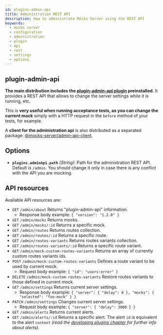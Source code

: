 ```yaml
---
id: plugins-admin-api
title: Administration REST API
description: How to administrate Mocks Server using the REST API
keywords:
  - mocks server
  - configuration
  - administration
  - plugin
  - api
  - rest
  - settings
  - options
---
```


## plugin-admin-api

__The main distribution includes the [plugin-admin-api plugin](https://www.npmjs.com/package/@mocks-server/plugin-admin-api) preinstalled__. It provides a REST API that allows to change the server settings while it is running, etc.

This is __very useful when running acceptance tests, as you can change the current mock__ simply with a HTTP request in the `before` method of your tests, for example.

A __client for the administration api__ is also distributed as a separated package: [@mocks-server/admin-api-client](https://www.npmjs.com/package/@mocks-server/admin-api-client).

## Options

* __`plugins.adminApi.path`__ _(String)_: Path for the administration REST API. Default is `/admin`. You should change it only in case there is any conflict with the API you are mocking.

## API resources

Available API resources are:

* `GET` `/admin/about` Returns "plugin-admin-api" information.
  * Response body example: `{ "version": "1.2.0" }`
* `GET` `/admin/mocks` Returns mocks.
* `GET` `/admin/mocks/:id` Returns a specific mock.
* `GET` `/admin/routes` Returns routes collection.
* `GET` `/admin/routes/:id` Returns a specific route.
* `GET` `/admin/routes-variants` Returns routes variants collection.
* `GET` `/admin/routes-variants/:id` Returns a specific route variant.
* `GET` `/admin/mock-custom-routes-variants` Returns an array of currently custom routes variants ids.
* `POST` `/admin/mock-custom-routes-variants` Defines a route variant to be used by current mock.
  * Request body example: `{ "id": "users:error" }`
* `DELETE` `/admin/mock-custom-routes-variants` Restore routes variants to those defined in current mock.
* `GET` `/admin/settings` Returns current server settings.
  * Response body example: `{ "server": { "delay": 0 }, "mocks": { "selected": "foo-mock" } }`
* `PATCH` `/admin/settings` Changes current server settings.
  * Request body example: `{ "server": { "delay": 3000 } }`
* `GET` `/admin/alerts` Returns current alerts.
* `GET` `/admin/alerts/:id` Returns a specific alert. The alert `id` is equivalent to the alert `context` _(read the [developing plugins chapter](plugins-developing-plugins.md) for further info about alerts)_.
